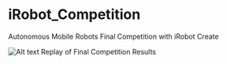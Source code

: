 # iRobot_Competition
Autonomous Mobile Robots Final Competition with iRobot Create

![Alt text](Competition_Results/Analysis/testAnimated_fixed.gif?raw=true "Title")
Replay of Final Competition Results
